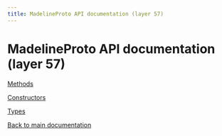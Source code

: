 ```yaml
---
title: MadelineProto API documentation (layer 57)
---
```

# MadelineProto API documentation (layer 57) 

[Methods](methods/)

[Constructors](constructors/)

[Types](types/)


[Back to main documentation](..)
